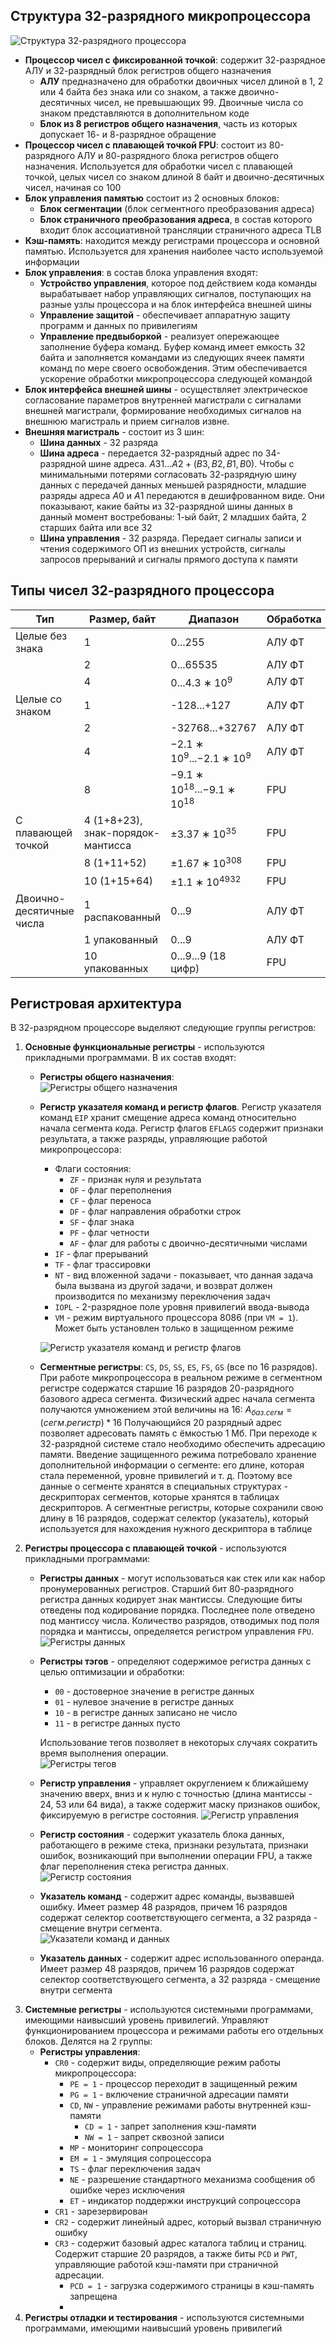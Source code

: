 ## Структура 32-разрядного микропроцессора
![Структура 32-разрядного процессора](../Pictures/07_01.%20Структура%2032-разрядного%20процессора.png)  
- **Процессор чисел с фиксированной точкой**: содержит 32-разрядное АЛУ и 32-разрядный блок регистров общего назначения
	- **АЛУ** предназначено для обработки двоичных чисел длиной в 1, 2 или 4 байта без знака или со знаком, а также двоично-десятичных чисел, не превышающих 99. Двоичные числа со знаком представляются в дополнительном коде
	- **Блок из 8 регистров общего назначения**, часть из которых допускает 16- и 8-разрядное обращение
- **Процессор чисел с плавающей точкой FPU**: состоит из 80-разрядного АЛУ и 80-разрядного блока регистров общего назначения. Используется для обработки чисел с плавающей точкой, целых чисел со знаком длиной 8 байт и двоично-десятичных чисел, начиная со 100
- **Блок управления памятью** состоит из 2 основных блоков:
	- **Блок сегментации** (блок сегментного преобразования адреса)
	- **Блок страничного преобразования адреса**, в состав которого входит блок ассоциативной трансляции страничного адреса TLB
- **Кэш-память**: находится между регистрами процессора и основной памятью. Используется для хранения наиболее часто используемой информации
- **Блок управления**: в состав блока управления входят:
	- **Устройство управления**, которое под действием кода команды вырабатывает набор управляющих сигналов, поступающих на разные узлы процессора и на блок интерфейса внешней шины
	- **Управление защитой** - обеспечивает аппаратную защиту программ и данных по привилегиям
	- **Управление предвыборкой** - реализует опережающее заполнение буфера команд. Буфер команд имеет емкость 32 байта и заполняется командами из следующих ячеек памяти команд по мере своего освобождения. Этим обеспечивается ускорение обработки микропроцессора следующей командой
- **Блок интерфейса внешней шины** - осуществляет электрическое согласование параметров внутренней магистрали с сигналами внешней магистрали, формирование необходимых сигналов на внешнюю магистраль и прием сигналов извне. 
- **Внешняя магистраль** - состоит из 3 шин: 
	- **Шина данных** - 32 разряда
	- **Шина адреса** - передается 32-разрядный адрес по 34-разрядной шине адреса. $A31...A2 + (B3, B2, B1, B0)$. Чтобы с минимальными потерями согласовать 32-разрядную шину данных с передачей данных меньшей разрядности, младшие разряды адреса $A0$ и $A1$ передаются в дешифрованном виде. Они показывают, какие байты из 32-разрядной шины данных в данный момент востребованы: 1-ый байт, 2 младших байта, 2 старших байта или все 32
	- **Шина управления** - 32 разряда. Передает сигналы записи и чтения содержимого ОП из внешних устройств, сигналы запросов прерываний и сигналы прямого доступа к памяти
## Типы чисел 32-разрядного процессора
| Тип                      | Размер, байт                      | Диапазон                        | Обработка |
| ------------------------ | --------------------------------- | ------------------------------- | --------- |
| Целые без знака          | 1                                 | 0...255                         | АЛУ ФТ    |
|                          | 2                                 | 0...65535                       | АЛУ ФТ    |
|                          | 4                                 | 0...$4.3∗10^9$                  | АЛУ ФТ    |
| Целые со знаком          | 1                                 | -128...+127                     | АЛУ ФТ    |
|                          | 2                                 | -32768...+32767                 | АЛУ ФТ    |
|                          | 4                                 | $-2.1∗10^9$...$-2.1∗10^9$       | АЛУ ФТ    |
|                          | 8                                 | $-9.1∗10^{18}$...$-9.1∗10^{18}$ | FPU       |
| С плавающей точкой       | 4 (1+8+23), знак-порядок-мантисса | $\pm3.37∗10^{35}$               | FPU       |
|                          | 8 (1+11+52)                       | $\pm1.67∗10^{308}$              | FPU       |
|                          | 10 (1+15+64)                      | $\pm1.1∗10^{4932}$              | FPU       |
| Двоично-десятичные числа | 1 распакованный                   | 0...9                           | АЛУ ФТ    |
|                          | 1 упакованный                     | 0...9                           | АЛУ ФТ    |
|                          | 10 упакованных                    | 0...9...9 (18 цифр)             | FPU       |
## Регистровая архитектура
В 32-разрядном процессоре выделяют следующие группы регистров:
1. **Основные функциональные регистры** - используются прикладными программами. В их состав входят: 
	- **Регистры общего назначения**:  
		![Регистры общего назначения](../Pictures/07_02.%20Регистры%20общего%20назначения.png)
	- **Регистр указателя команд и регистр флагов**. Регистр указателя команд `EIP` хранит смещение адреса команд относительно начала сегмента кода. Регистр флагов `EFLAGS` содержит признаки результата, а также разряды, управляющие работой микропроцессора:
		- Флаги состояния:
			- `ZF` - признак нуля и результата
			- `OF` - флаг переполнения
			- `CF` - флаг переноса
			- `DF` - флаг направления обработки строк
			- `SF` - флаг знака
			- `PF` - флаг четности
			- `AF` - флаг для работы с двоично-десятичными числами
		- `IF` - флаг прерываний
		- `TF` - флаг трассировки
		- `NT` - вид вложенной задачи - показывает, что данная задача была вызвана из другой задачи, и возврат должен производится по механизму переключения задач
		- `IOPL` - 2-разрядное поле уровня привилегий ввода-вывода
		- `VM` - режим виртуального процессора 8086 (при `VM = 1`). Может быть установлен только в защищенном режиме
		  
		![Регистр указателя команд и регистр флагов](../Pictures/07_03.%20Регистр%20указателя%20команд%20и%20регистр%20флагов.png)
	- **Сегментные регистры**: `CS`, `DS`, `SS`, `ES`, `FS`, `GS` (все по 16 разрядов). При работе микропроцессора в реальном режиме в сегментном регистре содержатся старшие 16 разрядов 20-разрядного базового адреса сегмента. Физический адрес начала сегмента получаются умножением этой величины на 16: $`A_{баз.сегм}=(сегм.регистр)*16`$ Получающийся 20 разрядный адрес позволяет адресовать память с ёмкостью 1 Мб. При переходе к 32-разрядной системе стало необходимо обеспечить адресацию памяти. Введение защищенного режима потребовало хранение дополнительной информации о сегменте: его длине, которая стала переменной, уровне привилегий и т. д. Поэтому все данные о сегменте хранятся в специальных структурах - дескрипторах сегментов, которые хранятся в таблицах дескрипторов. А сегментные регистры, которые сохранили свою длину в 16 разрядов, содержат селектор (указатель), который используется для нахождения нужного дескриптора в таблице
2. **Регистры процессора с плавающей точкой** - используются прикладными программами:
	- **Регистры данных** - могут использоваться как стек или как набор пронумерованных регистров. Старший бит 80-разрядного регистра данных кодирует знак мантиссы. Следующие биты отведены под кодирование порядка. Последнее поле отведено под мантиссу числа. Количество разрядов, отводимых под поля порядка и мантиссы, определяется регистром управления `FPU`.  
		![Регистры данных](../Pictures/07_04.%20Регистры%20данных.png)
	- **Регистры тэгов** - определяют содержимое регистра данных с целью оптимизации и обработки:
		- `00` - достоверное значение в регистре данных
		- `01` - нулевое значение в регистре данных
		- `10` - в регистре данных записано не число
		- `11` - в регистре данных пусто
		  
		Использование тегов позволяет в некоторых случаях сократить время выполнения операции.  
		![Регистры тегов](../Pictures/07_05.%20Регистры%20тэгов.png)
	- **Регистр управления** - управляет округлением к ближайшему значению вверх, вниз и к нулю с точностью (длина мантиссы - 24, 53 или 64 вида), а также содержит маску признаков ошибок, фиксируемую в регистре состояния.
		![Регистр управления](../Pictures/07_06.%20Регистры%20управления%20и%20состояния.png)
	- **Регистр состояния** - содержит указатель блока данных, работающего в режиме стека, признаки результата, признаки ошибок, возникающий при выполнении операции FPU, а также флаг переполнения стека регистра данных.  
		![Регистр состояния](../Pictures/07_06.%20Регистры%20управления%20и%20состояния.png)
	- **Указатель команд** - содержит адрес команды, вызвавшей ошибку. Имеет размер 48 разрядов, причем 16 разрядов содержат селектор соответствующего сегмента, а 32 разряда - смещение внутри сегмента.  
		![Указатели команд и данных](../Pictures/07_07.%20Указатели%20команд%20и%20данных.png)
	- **Указатель данных** - содержит адрес использованного операнда. Имеет размер 48 разрядов, причем 16 разрядов содержат селектор соответствующего сегмента, а 32 разряда - смещение внутри сегмента
3. **Системные регистры** - используются системными программами, имеющими наивысший уровень привилегий. Управляют функционированием процессора и режимами работы его отдельных блоков. Делятся на 2 группы:
	- **Регистры управления**:
		- `CR0` - содержит виды, определяющие режим работы микропроцессора:
			- `PE = 1` - процессор переходит в защищенный режим
			- `PG = 1` - включение страничной адресации памяти
			- `CD`, `NW` - управление режимами работы внутренней кэш-памяти
				- `CD = 1` - запрет заполнения кэш-памяти
				- `NW = 1` - запрет сквозной записи
			- `MP` - мониторинг сопроцессора
			- `EM = 1` - эмуляция сопроцессора
			- `TS` - флаг переключения задач
			- `NE` - разрешение стандартного механизма сообщения об ошибке через исключения
			- `ET` - индикатор поддержки инструкций сопроцессора
		- `CR1` - зарезервирован
		- `CR2` - содержит линейный адрес, который вызвал страничную ошибку
		- `CR3` - содержит базовый адрес каталога таблиц и страниц. Содержит старшие 20 разрядов, а также биты `PCD` и `PWT`, управляющие работой кэш-памяти при страничной адресации. 
			- `PCD = 1` - загрузка содержимого страницы в кэш-память запрещена
			- 
4. **Регистры отладки и тестирования** - используются системными программами, имеющими наивысший уровень привилегий
  
